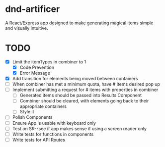# dnd-artificer
A React/Express app designed to make generating magical items simple and visually intuitive.

# TODO
- [X] Limit the itemTypes in combiner to 1
   - [X] Code Prevention
   - [X] Error Message
- [X] Add transition for elements being moved between containers
- [ ] When combiner has met a minimum quota, have # items desired pop up
- [ ] Implement submitting a request for # items with properties in combiner
   - [ ] Generated items should be passed into Results Component
   - [ ] Combiner should be cleared, with elements going back to their appropriate containers
   - [ ] Style it
- [ ] Polish Components
- [ ] Ensure App is usable with keyboard only
- [ ] Test on SR--see if app makes sense if using a screen reader only
- [ ] Write tests for functions in components
- [ ] Write tests for API Routes
